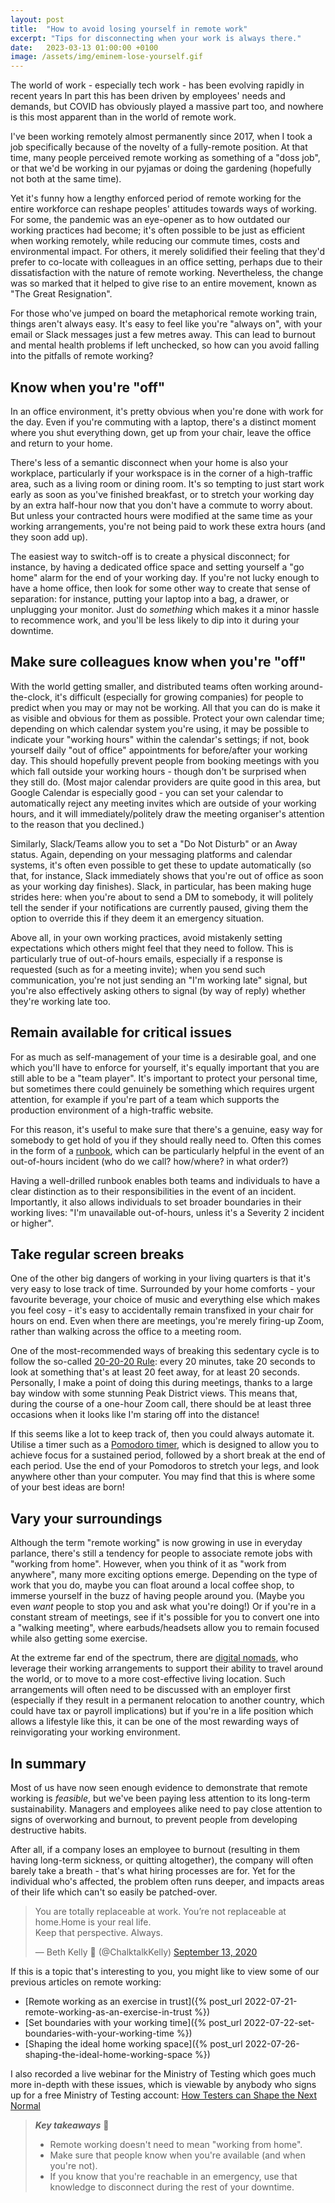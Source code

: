 ```yaml
---
layout: post
title:  "How to avoid losing yourself in remote work"
excerpt: "Tips for disconnecting when your work is always there."
date:   2023-03-13 01:00:00 +0100
image: /assets/img/eminem-lose-yourself.gif
---
```


The world of work - especially tech work - has been evolving rapidly in recent years In part this has been driven by employees' needs and demands, but COVID has obviously played a massive part too, and nowhere is this most apparent than in the world of remote work.

I've been working remotely almost permanently since 2017, when I took a job specifically because of the novelty of a fully-remote position. At that time, many people perceived remote working as something of a "doss job", or that we'd be working in our pyjamas or doing the gardening (hopefully not both at the same time).

Yet it's funny how a lengthy enforced period of remote working for the entire workforce can reshape peoples' attitudes towards ways of working. For some, the pandemic was an eye-opener as to how outdated our working practices had become; it's often possible to be just as efficient when working remotely, while reducing our commute times, costs and environmental impact. For others, it merely solidified their feeling that they'd prefer to co-locate with colleagues in an office setting, perhaps due to their dissatisfaction with the nature of remote working. Nevertheless, the change was so marked that it helped to give rise to an entire movement, known as "The Great Resignation".

For those who've jumped on board the metaphorical remote working train, things aren't always easy. It's easy to feel like you're "always on", with your email or Slack messages just a few metres away. This can lead to burnout and mental health problems if left unchecked, so how can you avoid falling into the pitfalls of remote working?

## Know when you're "off"

In an office environment, it's pretty obvious when you're done with work for the day. Even if you're commuting with a laptop, there's a distinct moment where you shut everything down, get up from your chair, leave the office and return to your home.

There's less of a semantic disconnect when your home is also your workplace, particularly if your workspace is in the corner of a high-traffic area, such as a living room or dining room. It's so tempting to just start work early as soon as you've finished breakfast, or to stretch your working day by an extra half-hour now that you don't have a commute to worry about. But unless your contracted hours were modified at the same time as your working arrangements, you're not being paid to work these extra hours (and they soon add up).

The easiest way to switch-off is to create a physical disconnect; for instance, by having a dedicated office space and setting yourself a "go home" alarm for the end of your working day. If you're not lucky enough to have a home office, then look for some other way to create that sense of separation: for instance, putting your laptop into a bag, a drawer, or unplugging your monitor. Just do _something_ which makes it a minor hassle to recommence work, and you'll be less likely to dip into it during your downtime.

## Make sure colleagues know when you're "off"

With the world getting smaller, and distributed teams often working around-the-clock, it's difficult (especially for growing companies) for people to predict when you may or may not be working. All that you can do is make it as visible and obvious for them as possible. Protect your own calendar time; depending on which calendar system you're using, it may be possible to indicate your "working hours" within the calendar's settings; if not, book yourself daily "out of office" appointments for before/after your working day. This should hopefully prevent people from booking meetings with you which fall outside your working hours - though don't be surprised when they still do. (Most major calendar providers are quite good in this area, but Google Calendar is especially good - you can set your calendar to automatically reject any meeting invites which are outside of your working hours, and it will immediately/politely draw the meeting organiser's attention to the reason that you declined.)

Similarly, Slack/Teams allow you to set a "Do Not Disturb" or an Away status. Again, depending on your messaging platforms and calendar systems, it's often even possible to get these to update automatically (so that, for instance, Slack immediately shows that you're out of office as soon as your working day finishes). Slack, in particular, has been making huge strides here: when you're about to send a DM to somebody, it will politely tell the sender if your notifications are currently paused, giving them the option to override this if they deem it an emergency situation.

Above all, in your own working practices, avoid mistakenly setting expectations which others might feel that they need to follow. This is particularly true of out-of-hours emails, especially if a response is requested (such as for a meeting invite); when you send such communication, you're not just sending an "I'm working late" signal, but you're also effectively asking others to signal (by way of reply) whether they're working late too.

## Remain available for critical issues

For as much as self-management of your time is a desirable goal, and one which you'll have to enforce for yourself, it's equally important that you are still able to be a "team player". It's important to protect your personal time, but sometimes there could genuinely be something which requires urgent attention, for example if you're part of a team which supports the production environment of a high-traffic website.

For this reason, it's useful to make sure that there's a genuine, easy way for somebody to get hold of you if they should really need to. Often this comes in the form of a [runbook](https://www.pagerduty.com/resources/learn/what-is-a-runbook/), which can be particularly helpful in the event of an out-of-hours incident (who do we call? how/where? in what order?)

Having a well-drilled runbook enables both teams and individuals to have a clear distinction as to their responsibilities in the event of an incident. Importantly, it also allows individuals to set broader boundaries in their working lives: "I'm unavailable out-of-hours, unless it's a Severity 2 incident or higher".

## Take regular screen breaks 

One of the other big dangers of working in your living quarters is that it's very easy to lose track of time. Surrounded by your home comforts - your favourite beverage, your choice of music and everything else which makes you feel cosy - it's easy to accidentally remain transfixed in your chair for hours on end. Even when there are meetings, you're merely firing-up Zoom, rather than walking across the office to a meeting room.

One of the most-recommended ways of breaking this sedentary cycle is to follow the so-called [20-20-20 Rule](https://www.healthline.com/health/eye-health/20-20-20-rule#research): every 20 minutes, take 20 seconds to look at something that's at least 20 feet away, for at least 20 seconds. Personally, I make a point of doing this during meetings, thanks to a large bay window with some stunning Peak District views. This means that, during the course of a one-hour Zoom call, there should be at least three occasions when it looks like I'm staring off into the distance!

If this seems like a lot to keep track of, then you could always automate it. Utilise a timer such as a [Pomodoro timer](https://pomofocus.io/), which is designed to allow you to achieve focus for a sustained period, followed by a short break at the end of each period. Use the end of your Pomodoros to stretch your legs, and look anywhere other than your computer. You may find that this is where some of your best ideas are born!

## Vary your surroundings

Although the term "remote working" is now growing in use in everyday parlance, there's still a tendency for people to associate remote jobs with "working from home". However, when you think of it as "work from anywhere", many more exciting options emerge. Depending on the type of work that you do, maybe you can float around a local coffee shop, to immerse yourself in the buzz of having people around you. (Maybe you even _want_ people to stop you and ask what you're doing!) Or if you're in a constant stream of meetings, see if it's possible for you to convert one into a "walking meeting", where earbuds/headsets allow you to remain focused while also getting some exercise.

At the extreme far end of the spectrum, there are [digital nomads](https://en.wikipedia.org/wiki/Digital_nomad), who leverage their working arrangements to support their ability to travel around the world, or to move to a more cost-effective living location. Such arrangements will often need to be discussed with an employer first (especially if they result in a permanent relocation to another country, which could have tax or payroll implications) but if you're in a life position which allows a lifestyle like this, it can be one of the most rewarding ways of reinvigorating your working environment.

## In summary

Most of us have now seen enough evidence to demonstrate that remote working is _feasible_, but we've been paying less attention to its long-term sustainability. Managers and employees alike need to pay close attention to signs of overworking and burnout, to prevent people from developing destructive habits.

After all, if a company loses an employee to burnout (resulting in them having long-term sickness, or quitting altogether), the company will often barely take a breath - that's what hiring processes are for. Yet for the individual who's affected, the problem often runs deeper, and impacts areas of their life which can't so easily be patched-over.

<blockquote class="twitter-tweet"><p lang="en" dir="ltr">You are totally replaceable at work. You’re not replaceable at home.Home is your real life.<br>Keep that perspective. Always.</p>&mdash; Beth Kelly 🍉 (@ChalktalkKelly) <a href="https://twitter.com/ChalktalkKelly/status/1304969261207748608?ref_src=twsrc%5Etfw">September 13, 2020</a></blockquote> <script async src="https://platform.twitter.com/widgets.js" charset="utf-8"></script>

If this is a topic that's interesting to you, you might like to view some of our previous articles on remote working:

* [Remote working as an exercise in trust]({% post_url 2022-07-21-remote-working-as-an-exercise-in-trust %})
* [Set boundaries with your working time]({% post_url 2022-07-22-set-boundaries-with-your-working-time %})
* [Shaping the ideal home working space]({% post_url 2022-07-26-shaping-the-ideal-home-working-space %})

I also recorded a live webinar for the Ministry of Testing which goes much more in-depth with these issues, which is viewable by anybody who signs up for a free Ministry of Testing account: [How Testers can Shape the Next Normal](https://www.ministryoftesting.com/talks/516937c4)

> **_Key takeaways_** 📝  
> * Remote working doesn't need to mean "working from home".
> * Make sure that people know when you're available (and when you're not).
> * If you know that you're reachable in an emergency, use that knowledge to disconnect during the rest of your downtime.